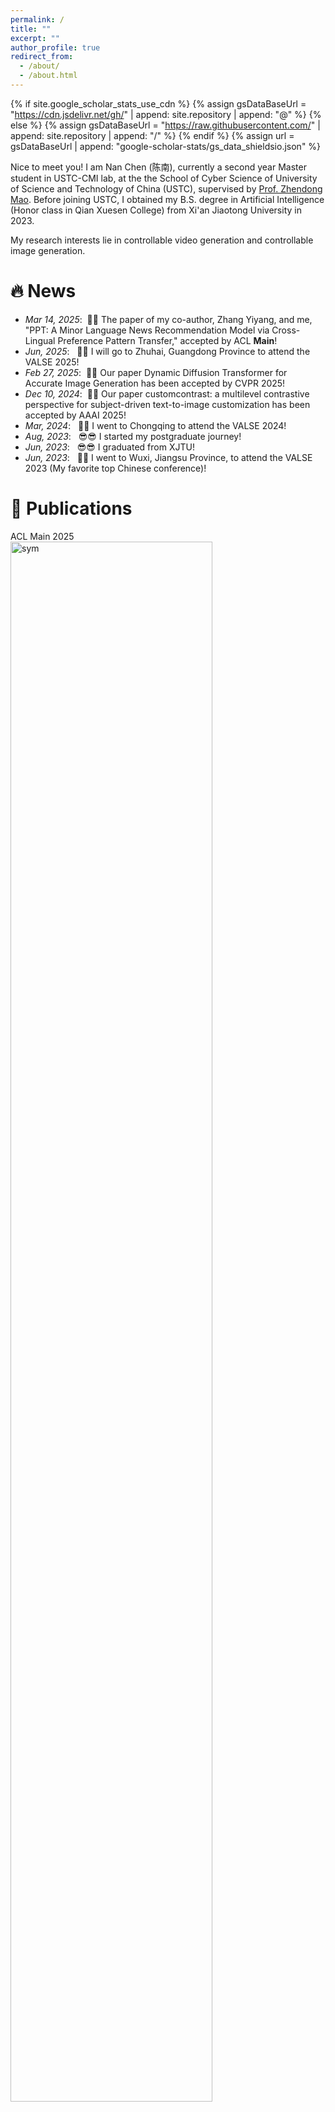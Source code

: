 ```yaml
---
permalink: /
title: ""
excerpt: ""
author_profile: true
redirect_from: 
  - /about/
  - /about.html
---
```


{% if site.google_scholar_stats_use_cdn %}
{% assign gsDataBaseUrl = "https://cdn.jsdelivr.net/gh/" | append: site.repository | append: "@" %}
{% else %}
{% assign gsDataBaseUrl = "https://raw.githubusercontent.com/" | append: site.repository | append: "/" %}
{% endif %}
{% assign url = gsDataBaseUrl | append: "google-scholar-stats/gs_data_shieldsio.json" %}

<span class='anchor' id='about-me'></span>

Nice to meet you! I am Nan Chen (陈南), currently a second year Master student in USTC-CMI lab, at the the School of Cyber Science of University of Science and Technology of China (USTC), supervised by <a href='https://faculty.ustc.edu.cn/maozhendong'>Prof. Zhendong Mao</a>. Before joining USTC, I obtained my B.S. degree in Artificial Intelligence (Honor class in Qian Xuesen College) from Xi'an Jiaotong University in 2023.

My research interests lie in controllable video generation and controllable image generation.



# 🔥 News
- *Mar 14, 2025*: &nbsp;🎉🎉 The paper of my co-author, Zhang Yiyang, and me, "PPT: A Minor Language News Recommendation Model via Cross-Lingual Preference Pattern Transfer," accepted by ACL **Main**!
- *Jun, 2025*: &nbsp; 🥳🥳 I will go to Zhuhai, Guangdong Province to attend the VALSE 2025!
- *Feb 27, 2025*: &nbsp;🎉🎉 Our paper Dynamic Diffusion Transformer for Accurate Image Generation  has  been accepted by CVPR 2025!
- *Dec 10, 2024*: &nbsp;🎉🎉 Our paper customcontrast: a multilevel contrastive perspective for subject-driven text-to-image customization has  been accepted by AAAI 2025!
- *Mar, 2024*: &nbsp; 🥳🥳 I went to Chongqing to attend the VALSE 2024!
- *Aug, 2023*: &nbsp; 😎😎 I started my postgraduate journey!
- *Jun, 2023*: &nbsp; 😎😎 I graduated from XJTU!
- *Jun, 2023*: &nbsp; 🥳🥳 I went to Wuxi, Jiangsu Province, to attend the VALSE 2023 (My favorite top Chinese conference)!


# 📝 Publications 

<div class='paper-box'><div class='paper-box-image'><div><div class="badge">ACL Main 2025</div><img src='images\acl2025.png' alt="sym" width="80%"></div></div>
<div class='paper-box-text' markdown="1">

<h2> PPT: A Minor Language News Recommendation Model via Cross-Lingual Preference Pattern Transfer</h2> 

Yiyang Zhang (corresponding author), **Nan Chen (corresponding author)**

<div class="periodical"><em>ACL 2025 Main</em>
</div>

  <p>
    <a href="https://arxiv.org/pdf/">Paper</a>
  </p>

</div>
</div>


<div class='paper-box'><div class='paper-box-image'><div><div class="badge">CVPR 2025</div><img src='images\camera_ready_jwn_cvpr2025_v2.png' alt="sym" width="80%"></div></div>
<div class='paper-box-text' markdown="1">

<h2> D<sup>2</sup>iT: Dynamic Diffusion Transformer for Accurate Image Generation</h2> 

Weinan Jia, Mengqi Huang, **Nan Chen**, Lei Zhang, Zhendong Mao


<div class="periodical"><em>CVPR 2025</em>
</div>

  <p>
    <a href="https://arxiv.org/pdf/2504.09454">Paper</a>
  </p>

</div>
</div>



<div class='paper-box'><div class='paper-box-image'><div><div class="badge">AAAI 2025</div><img src='images\custom.png' alt="sym" width="80%"></div></div>
<div class='paper-box-text' markdown="1">

<h2> CustomContrast: A Multilevel Contrastive Perspective For Subject-Driven Text-to-Image Customization</h2> 

**Nan Chen**, Mengqi Huang, Zhuowei Chen, Yang Zheng, Lei Zhang, Zhendong Mao



<div class="periodical"><em>AAAI 2025</em>
</div>

  <p>
    <a href="https://ojs.aaai.org/index.php/AAAI/article/view/32210">Paper</a> | <a href="https://cn-makers.github.io/CustomContrast/">Project</a>  | <a href="https://www.bilibili.com/video/BV1bxw1e6EwL/?share_source=copy_web&vd_source=d38453ce49fad38e14b696404ae655db">Video</a> 
  </p>

</div>
</div>

<div class='paper-box'><div class='paper-box-image'><div><div class="badge">MMM 2025 Oral</div><img src='images\skin.png' alt="sym" width="80%"></div></div>
<div class='paper-box-text' markdown="1">

<h2> Skin-Adapter: Fine-Grained Skin-Color Preservation for Text-to-Image Generation</h2> 

Zhuowei Chen,  Mengqi Huang, **Nan Chen**, Zhendong Mao



<div class="periodical"><em>MMM 2025 Oral (Top 10%)</em>
</div>

  <p>
    <a href="https://link.springer.com/chapter/10.1007/978-981-96-2071-5_2">paper</a> | <a href="https://www.bilibili.com/video/BV1i5CrYoEut/?share_source=copy_web&vd_source=d38453ce49fad38e14b696404ae655db">video</a> 
  </p>

</div>
</div>

<div class='paper-box'><div class='paper-box-image'><div><div class="badge">Arxiv</div><img src='images\word.png' alt="sym" width="80%"></div></div>
<div class='paper-box-text' markdown="1">

<h2> HDGlyph: A Hierarchical Disentangled Glyph-Based Framework for Long-Tail Text Rendering in Diffusion Models
</h2> 

Shuhan Zhuang,  Mengqi Huang, Fengyi Fu, **Nan Chen**, Bohan Lei, Zhendong Mao



<div class="periodical"><em>Arxiv</em>
</div>

  <p>
    <a href="https://arxiv.org/abs/2505.06543">paper</a> 
  </p>

</div>
</div>


# 🎖 Selected Honors and Awards
- *2023* The 2nd Greater Bay Area Algorithm Competition (T2I Track)—Second Prize (2/599), mentored by <a href='https://corleone-huang.github.io/'> Mengqi Huang <a>
- *2022* First Prize in China Robot Competition (First Contributor and Group Leader)
- *2021* <a href='https://iair.xjtu.edu.cn/info/1005/2131.htm'>Megvii Comprehensive Development Scholarship <a>  —Equivalent to National Scholarship in XJTU

# 📖 Educations

- <strong>*2023.8 - now*, University of Science and Technology of China (USTC)</strong>.

  Master in Cyberspace Security    Advisor: <a href='https://faculty.ustc.edu.cn/maozhendong'>Prof. Zhendong Mao</a>
  
- <strong>*2019.09 - 2023.06*, Xi'an Jiaotong University (XJTU)</strong>.

  Bachelor in Artificial Intelligence (Honor class in Qian Xuesen Honors College)

  <!--Advisor: <a href='https://gr.xjtu.edu.cn/web/pingwei'>Prof. Ping Wei</a>-->

# 💻 Extracurricular Activities
- *2023.10 - now*, <strong><a href="https://space.bilibili.com/3546595134015939?spm_id_from=333.1007.0.0">BiliBili Blogger (NobleAI Channel)</a></strong>
  
  <strong>First Founder </strong> of NobleAI Discussion Group

  5,000 followers and 110,000 views.

- *2023.3 - 2023.8*, <strong> Beijing Research Institute of USTC Research Assistant. </strong> 

- *2021.5 - 2022.7*, <strong> XJTU RoboCUP Robot Club Sole Chairman. </strong> 

- *2021.5 - 2022.7*, <strong> National University of Singapore: School Of Computing. </strong> 
  
  Summer Workshop First Contributor  
  
  <strong>Third place </strong>  in the SWS3026 Visual Computing track and A-grade performance.